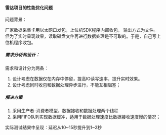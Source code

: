 #### 雷达项目的性能优化问题

问题背景：

厂家数据采集卡用以太网口发包，上位机SDK程序内部收包， 输出方式为文件。但为了实时呈现效果，读取磁盘文件再进行数据处理是不可取的。于是，自己写上位机程序收包。

##### 需求分析和设计：

需求和设计分为两条：

1. 设计考虑在数据仅在内存中停留，提高IO读写速率，提升实时效果。
2. 设计考虑同时收包和数据处理异步进行，不能互相阻塞；

##### 解决方案

1. 采用生产者-消费者模型，数据接收和数据处理两个线程
2. 采用FIFO队列实现数据缓冲，适用于数据处理速度比数据接收速度慢的情况；



实际测试结果中呈现：延迟从10~15秒提升到1~2秒

